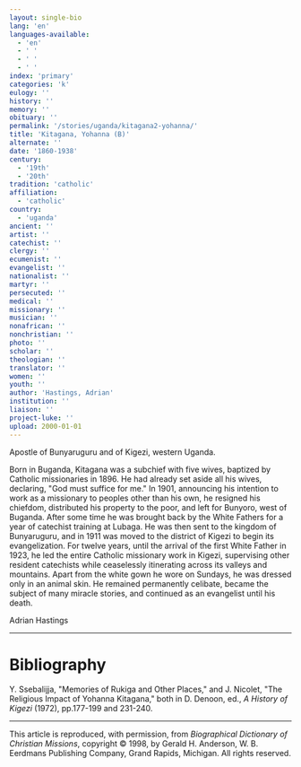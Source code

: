 ```yaml
---
layout: single-bio
lang: 'en'
languages-available:
  - 'en'
  - ' '
  - ' '
  - ' '
index: 'primary'
categories: 'k'
eulogy: ''
history: ''
memory: ''
obituary: ''
permalink: '/stories/uganda/kitagana2-yohanna/'
title: 'Kitagana, Yohanna (B)'
alternate: ''
date: '1860-1938'
century:
  - '19th'
  - '20th'
tradition: 'catholic'
affiliation:
  - 'catholic'
country:
  - 'uganda'
ancient: ''
artist: ''
catechist: ''
clergy: ''
ecumenist: ''
evangelist: ''
nationalist: ''
martyr: ''
persecuted: ''
medical: ''
missionary: ''
musician: ''
nonafrican: ''
nonchristian: ''
photo: ''
scholar: ''
theologian: ''
translator: ''
women: ''
youth: ''
author: 'Hastings, Adrian'
institution: ''
liaison: ''
project-luke: ''
upload: 2000-01-01
---
```



Apostle of Bunyaruguru and of Kigezi, western Uganda.

Born in Buganda, Kitagana was a subchief with five wives, baptized by Catholic missionaries in 1896. He had already set aside all his wives, declaring, "God must suffice for me." In 1901, announcing his intention to work as a missionary to peoples other than his own, he resigned his chiefdom, distributed his property to the poor, and left for Bunyoro, west of Buganda. After some time he was brought back by the White Fathers for a year of catechist training at Lubaga. He was then sent to the kingdom of Bunyaruguru, and in 1911 was moved to the district of Kigezi to begin its evangelization. For twelve years, until the arrival of the first White Father in 1923, he led the entire Catholic missionary work in Kigezi, supervising other resident catechists while ceaselessly itinerating across its valleys and mountains. Apart from the white gown he wore on Sundays, he was dressed only in an animal skin. He remained permanently celibate, became the subject of many miracle stories, and continued as an evangelist until his death.

Adrian Hastings

---

# Bibliography

Y. Ssebalijja, "Memories of Rukiga and Other Places," and J. Nicolet, "The Religious Impact of Yohanna Kitagana," both in D. Denoon, ed., *A History of Kigezi* (1972), pp.177-199 and 231-240.

---

This article is reproduced, with permission, from *Biographical Dictionary of Christian Missions*,   copyright &copy; 1998, by Gerald H. Anderson, W. B. Eerdmans Publishing Company, Grand Rapids, Michigan.  All rights reserved.